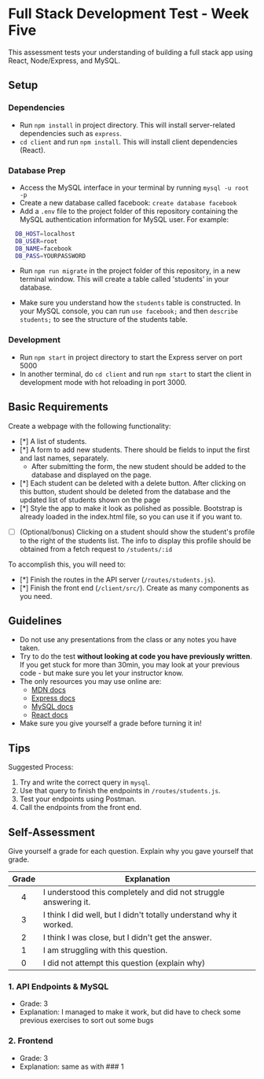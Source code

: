 # Full Stack Development Test - Week Five

This assessment tests your understanding of building a full stack app using React, Node/Express, and MySQL.

## Setup

### Dependencies

- Run `npm install` in project directory. This will install server-related dependencies such as `express`.
- `cd client` and run `npm install`. This will install client dependencies (React).

### Database Prep

- Access the MySQL interface in your terminal by running `mysql -u root -p`
- Create a new database called facebook: `create database facebook`
- Add a `.env` file to the project folder of this repository containing the MySQL authentication information for MySQL user. For example:

```bash
  DB_HOST=localhost
  DB_USER=root
  DB_NAME=facebook
  DB_PASS=YOURPASSWORD
```

- Run `npm run migrate` in the project folder of this repository, in a new terminal window. This will create a table called 'students' in your database.

- Make sure you understand how the `students` table is constructed. In your MySQL console, you can run `use facebook;` and then `describe students;` to see the structure of the students table.

### Development

- Run `npm start` in project directory to start the Express server on port 5000
- In another terminal, do `cd client` and run `npm start` to start the client in development mode with hot reloading in port 3000.

## Basic Requirements

Create a webpage with the following functionality:

- [*] A list of students.
- [*] A form to add new students. There should be fields to input the first and last names, separately.
  - After submitting the form, the new student should be added to the database and displayed on the page.
- [*] Each student can be deleted with a delete button. After clicking on this button, student should be deleted from the database and the updated list of students shown on the page
- [*] Style the app to make it look as polished as possible. Bootstrap is already loaded in the index.html file, so you can use it if you want to.
- [ ] (Optional/bonus) Clicking on a student should show the student's profile to the right of the students list. The info to display this profile should be obtained from a fetch request to `/students/:id`

To accomplish this, you will need to:

- [*] Finish the routes in the API server (`/routes/students.js`).
- [*] Finish the front end (`/client/src/`). Create as many components as you need.

## Guidelines

- Do not use any presentations from the class or any notes you have taken.
- Try to do the test **without looking at code you have previously written**. If you get stuck for more than 30min, you may look at your previous code - but make sure you let your instructor know.
- The only resources you may use online are:
  - [MDN docs](https://developer.mozilla.org/en-US/)
  - [Express docs](https://expressjs.com/en/api.html)
  - [MySQL docs](https://dev.mysql.com/doc/refman/8.0/en/database-use.html)
  - [React docs](https://reactjs.org/docs/hello-world.html)
- Make sure you give yourself a grade before turning it in!

## Tips

Suggested Process:

1. Try and write the correct query in `mysql`.
1. Use that query to finish the endpoints in `/routes/students.js`.
1. Test your endpoints using Postman.
1. Call the endpoints from the front end.

## Self-Assessment

Give yourself a grade for each question. Explain why you gave yourself that grade.

| Grade | Explanation                                                        |
| :---: | ------------------------------------------------------------------ |
|   4   | I understood this completely and did not struggle answering it.    |
|   3   | I think I did well, but I didn't totally understand why it worked. |
|   2   | I think I was close, but I didn't get the answer.                  |
|   1   | I am struggling with this question.                                |
|   0   | I did not attempt this question (explain why)                      |

### 1. API Endpoints & MySQL

- Grade: 3
- Explanation: I managed to make it work, but did have to check some previous exercises to sort out some bugs

### 2. Frontend

- Grade: 3
- Explanation: same as with ### 1
